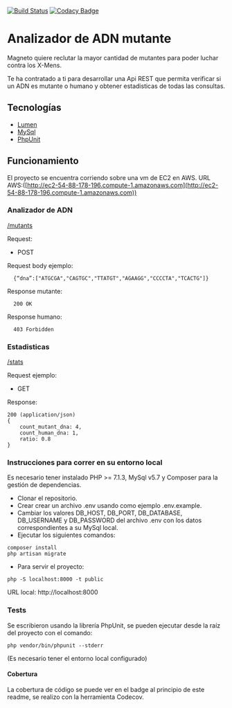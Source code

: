 [![Build Status](https://travis-ci.org/romanopablo/mutant-dna-analizer-api.svg?branch=master)](https://travis-ci.org/romanopablo/mutant-dna-analizer-api)
[![Codacy Badge](https://api.codacy.com/project/badge/Coverage/aae820713e2a4fa59a479a1a82826710)](https://www.codacy.com/app/romanopablo/mutant-dna-analizer-api?utm_source=github.com&utm_medium=referral&utm_content=romanopablo/mutant-dna-analizer-api&utm_campaign=Badge_Coverage)

# Analizador de ADN mutante

Magneto quiere reclutar la mayor cantidad de mutantes para poder luchar contra los X-Mens.

Te ha contratado a ti para desarrollar una Api REST que permita verificar si un ADN es mutante o humano y obtener estadisticas de todas las consultas.

## Tecnologías 

-  [Lumen](https://lumen.laravel.com/)
-  [MySql](https://www.mysql.com/)
-  [PhpUnit](https://phpunit.de/)

## Funcionamiento 
El proyecto se encuentra corriendo sobre una vm de EC2 en AWS. 
URL AWS:([http://ec2-54-88-178-196.compute-1.amazonaws.com](http://ec2-54-88-178-196.compute-1.amazonaws.com))

### Analizador de ADN

[/mutants](http://ec2-54-88-178-196.compute-1.amazonaws.com/mutants)

Request: 
-  POST

Request body ejemplo:

```
  {“dna”:["ATGCGA","CAGTGC","TTATGT","AGAAGG","CCCCTA","TCACTG"]}
```

Response mutante:

```
  200 OK
```
Response humano:
```
  403 Forbidden
```

### Estadisticas

[/stats](http://ec2-54-88-178-196.compute-1.amazonaws.com/stats)

Request ejemplo: 
-  GET

Response:

```
200 (application/json)
{
    count_mutant_dna: 4,
    count_human_dna: 1,
    ratio: 0.8
}
```

### Instrucciones para correr en su entorno local

Es necesario tener instalado PHP >= 7.1.3, MySql v5.7 y Composer para la gestión de dependencias.

-  Clonar el repositorio.
-  Crear crear un archivo .env usando como ejemplo .env.example.
-  Cambiar los valores DB_HOST, DB_PORT, DB_DATABASE, DB_USERNAME y DB_PASSWORD del archivo .env con los datos correspondientes a su MySql local.
-  Ejecutar los siguientes comandos:
```
composer install
php artisan migrate
```
-  Para servir el proyecto:
```
php -S localhost:8000 -t public
```
URL local: http://localhost:8000

### Tests

Se escribieron usando la librería PhpUnit, se pueden ejecutar desde la raíz del proyecto con el comando:
```
php vendor/bin/phpunit --stderr
```
(Es necesario tener el entorno local configurado)

#### Cobertura

La cobertura de código se puede ver en el badge al principio de este readme, se realizo con la herramienta Codecov. 
